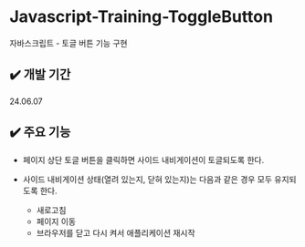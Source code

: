 # Javascript-Training-ToggleButton

자바스크립트 - 토글 버튼 기능 구현

## ✔️ 개발 기간

24.06.07

## ✔️ 주요 기능

- 페이지 상단 토글 버튼을 클릭하면 사이드 내비게이션이 토글되도록 한다.



- 사이드 내비게이션 상태(열려 있는지, 닫혀 있는지)는 다음과 같은 경우 모두 유지되도록 한다.
  - 새로고침
  - 페이지 이동
  - 브라우저를 닫고 다시 켜서 애플리케이션 재시작
